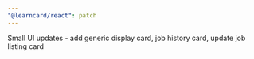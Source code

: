 ```yaml
---
"@learncard/react": patch
---
```


Small UI updates - add generic display card, job history card, update job listing card
